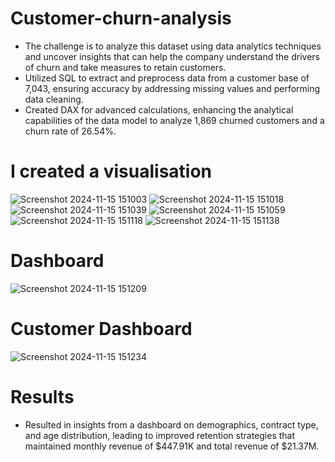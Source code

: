 # Customer-churn-analysis
- The challenge is to analyze this dataset using data analytics techniques and uncover insights that can help
the company understand the drivers of churn and take measures to retain customers.
- Utilized SQL to extract and preprocess data from a customer base of 7,043, ensuring accuracy by addressing
missing values and performing data cleaning.
- Created DAX for advanced calculations, enhancing the analytical capabilities of the data model to analyze
1,869 churned customers and a churn rate of 26.54%.

# I created a visualisation

![Screenshot 2024-11-15 151003](https://github.com/user-attachments/assets/32f6a5b8-1fba-4cd1-9eed-973457fadd19)
![Screenshot 2024-11-15 151018](https://github.com/user-attachments/assets/f01a3074-beb9-44cb-95a9-2e2b41769c9a)
![Screenshot 2024-11-15 151039](https://github.com/user-attachments/assets/f8629e4b-3729-419b-8bfe-acd97eb6e5b1)
![Screenshot 2024-11-15 151059](https://github.com/user-attachments/assets/6af211ba-b444-45a9-8c4d-b9d326eeee56)
![Screenshot 2024-11-15 151118](https://github.com/user-attachments/assets/313ebf30-a6db-41e0-8ee4-449d8632d0b7)
![Screenshot 2024-11-15 151138](https://github.com/user-attachments/assets/0d7a867f-3553-4453-b173-fbad271e70aa)

# Dashboard
![Screenshot 2024-11-15 151209](https://github.com/user-attachments/assets/43222c19-e61c-417a-8af0-b51c9d35cf7e)

# Customer Dashboard
![Screenshot 2024-11-15 151234](https://github.com/user-attachments/assets/83c7f231-00a9-4410-9827-084d5eeb14ba)

# Results
- Resulted in insights from a dashboard on demographics, contract type, and age distribution, leading to improved retention strategies that maintained monthly revenue of $447.91K and total revenue of $21.37M.

